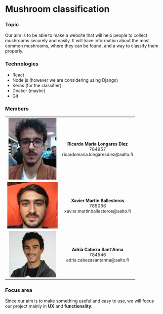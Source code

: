 # Mushroom classification 

### Topic
Our aim is to be able to make a website that will help people to collect mushrooms securely and easily. It will have information about the most common mushrooms, where they can be found, and a way to classify them properly.

### Technologies
- React
- Node js (however we are considering using Django)
- Keras (for the classifier) 
- Docker (maybe)
- Git

### Members

<table align="center">
    <tr>
        <td align="center"><img src="./docs/images/ricardo.jpeg"   height="200"></td>
        <td align="center"><b>Ricardo María Longares Díez</b>
        <br>
        	784957
        <br>
        	ricardomaria.longaresdiez@aalto.fi
        </td>
    </tr>
    <tr>
        <td align="center"><img src="./docs/images/xavier.jpeg"  height="150"></td>
        <td align="center"><b>Xavier Martín Ballesteros</b> 
        <br>
        	785066 
        <br>
        	xavier.martinballesteros@aalto.fi
        </td>
    </tr>
     <tr>
        <td align="center"><img src="./docs/images/adria.jpeg"   height="150"></td>
      	<td align="center"><b>Adrià Cabeza Sant'Anna</b> 
        <br>
        	784546 
        <br>
        	adria.cabezasantanna@aalto.fi
        </td>
    </tr>
</table>

### Focus area

Since our aim is to make something useful and easy to use, we will focus our project mainly in **UX** and **functionality**.

